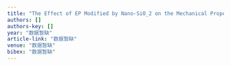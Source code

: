 ```yaml
---
title: "The Effect of EP Modified by Nano-SiO_2 on the Mechanical Property of Matrix and Interfacial Property between Para-aramid Fiber and EP"
authors: []
authors-key: []
year: "数据暂缺"
article-link: "数据暂缺"
venue: "数据暂缺"
bibex: "数据暂缺"
---
```

